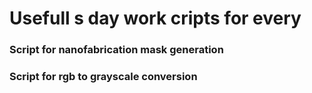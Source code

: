 # Usefull s day work cripts for every

### Script for nanofabrication mask generation
### Script for rgb to grayscale conversion
